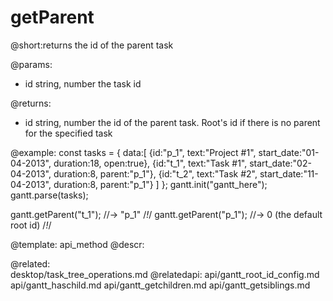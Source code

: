 getParent
=============


@short:returns the id of the parent task
	

@params:
- id 	string, number	the task id

@returns:
- id 	string, number	the id of the parent task. Root's id if there is no parent for the specified task




@example:
const tasks = {
  data:[
     {id:"p_1", text:"Project #1", start_date:"01-04-2013", duration:18, 
     open:true},
     {id:"t_1", text:"Task #1", start_date:"02-04-2013", duration:8,
     parent:"p_1"},
     {id:"t_2", text:"Task #2", start_date:"11-04-2013", duration:8,
     parent:"p_1"}
   ]
};
gantt.init("gantt_here");
gantt.parse(tasks);

gantt.getParent("t_1"); //-> "p_1" /*!*/
gantt.getParent("p_1"); //-> 0 (the default root id) /*!*/

@template:	api_method
@descr:

@related:	
	desktop/task_tree_operations.md
@relatedapi:
	api/gantt_root_id_config.md
    api/gantt_haschild.md
    api/gantt_getchildren.md
    api/gantt_getsiblings.md

